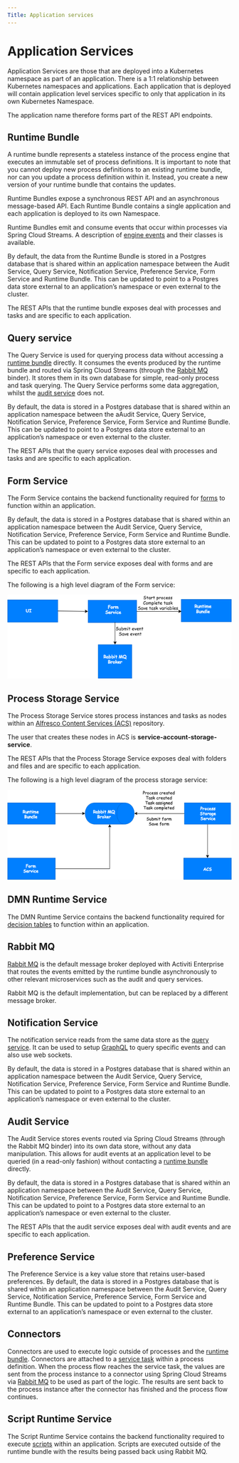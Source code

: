 ```yaml
---
Title: Application services
---
```


# Application Services
Application Services are those that are deployed into a Kubernetes namespace as part of an application. There is a 1:1 relationship between Kubernetes namespaces and applications. Each application that is deployed will contain application level services specific to only that application in its own Kubernetes Namespace. 

The application name therefore forms part of the REST API endpoints. 

## Runtime Bundle
A runtime bundle represents a stateless instance of the process engine that executes an immutable set of process definitions. It is important to note that you cannot deploy new process definitions to an existing runtime bundle, nor can you update a process definition within it. Instead, you create a new version of your runtime bundle that contains the updates. 

Runtime Bundles expose a synchronous REST API and an asynchronous message-based API. Each Runtime Bundle contains a single application and each application is deployed to its own Namespace. 

Runtime Bundles emit and consume events that occur within processes via Spring Cloud Streams. A description of [engine events](events.md) and their classes is available.

By default, the data from the Runtime Bundle is stored in a Postgres database that is shared within an application namespace between the Audit Service, Query Service, Notification Service, Preference Service, Form Service and Runtime Bundle. This can be updated to point to a Postgres data store external to an application’s namespace or even external to the cluster. 

The REST APIs that the runtime bundle exposes deal with processes and tasks and are specific to each application. 

## Query service
The Query Service is used for querying process data without accessing a [runtime bundle](#runtime-bundle) directly. It  consumes the events produced by the runtime bundle and routed via Spring Cloud Streams (through the [Rabbit MQ](#rabbit-mq) binder). It stores them in its own database for simple, read-only process and task querying. The Query Service performs some data aggregation, whilst the [audit service](#audit-service) does not.

By default, the data is stored in a Postgres database that is shared within an application namespace between the aAudit Service, Query Service, Notification Service, Preference Service, Form Service and Runtime Bundle. This can be updated to point to a Postgres data store external to an application’s namespace or even external to the cluster. 

The REST APIs that the query service exposes deal with processes and tasks and are specific to each application. 

## Form Service
The Form Service contains the backend functionality required for [forms](../modeling/forms/README.md) to function within an application. 

By default, the data is stored in a Postgres database that is shared within an application namespace between the Audit Service, Query Service, Notification Service, Preference Service, Form Service and Runtime Bundle. This can be updated to point to a Postgres data store external to an application’s namespace or even external to the cluster.

The REST APIs that the Form service exposes deal with forms and are specific to each application.

The following is a high level diagram of the Form service:

![Form service diagram](../images/arch-form.png)

## Process Storage Service
The Process Storage Service stores process instances and tasks as nodes within an [Alfresco Content Services (ACS)](http://docs.alfresco.com/6.1/concepts/welcome.html) repository. 

The user that creates these nodes in ACS is **service-account-storage-service**.  

The REST APIs that the Process Storage Service exposes deal with folders and files and are specific to each application.  

The following is a high level diagram of the process storage service:

![Process Storage Service diagram](../images/arch-storage.png)

## DMN Runtime Service
The DMN Runtime Service contains the backend functionality required for [decision tables](../modeling/decisions.md) to function within an application. 

## Rabbit MQ
[Rabbit MQ](https://www.rabbitmq.com/) is the default message broker deployed with Activiti Enterprise that routes the events emitted by the runtime bundle asynchronously to other relevant microservices such as the audit and query services. 

Rabbit MQ is the default implementation, but can be replaced by a different message broker. 

## Notification Service
The notification service reads from the same data store as the [query service](#query-service). It can be used to setup [GraphQL](https://graphql.org/learn/) to query specific events and can also use web sockets. 

By default, the data is stored in a Postgres database that is shared within an application namespace between the Audit Service, Query Service, Notification Service, Preference Service, Form Service and Runtime Bundle. This can be updated to point to a Postgres data store external to an application’s namespace or even external to the cluster.

## Audit Service
The Audit Service stores events routed via Spring Cloud Streams (through the Rabbit MQ binder) into its own data store, without any data manipulation. This allows for audit events at an application level to be queried (in a read-only fashion) without contacting a [runtime bundle](#runtime-bundle) directly. 

By default, the data is stored in a Postgres database that is shared within an application namespace between the Audit Service, Query Service, Notification Service, Preference Service, Form Service and Runtime Bundle. This can be updated to point to a Postgres data store external to an application’s namespace or even external to the cluster.

The REST APIs that the audit service exposes deal with audit events and are specific to each application. 

## Preference Service
The Preference Service is a key value store that retains user-based preferences. By default, the data is stored in a Postgres database that is shared within an application namespace between the Audit Service, Query Service, Notification Service, Preference Service, Form Service and Runtime Bundle. This can be updated to point to a Postgres data store external to an application’s namespace or even external to the cluster.

## Connectors
Connectors are used to execute logic outside of processes and the [runtime bundle](#runtime-bundle). Connectors are attached to a [service task](../modeling/processes/bpmn/service.md) within a process definition. When the process flow reaches the service task, the values are sent from the process instance to a connector using Spring Cloud Streams via [Rabbit MQ](#rabbit-mq) to be used as part of the logic. The results are sent back to the process instance after the connector has finished and the process flow continues.

## Script Runtime Service
The Script Runtime Service contains the backend functionality required to execute [scripts]() within an application. Scripts are executed outside of the runtime bundle with the results being passed back using Rabbit MQ.